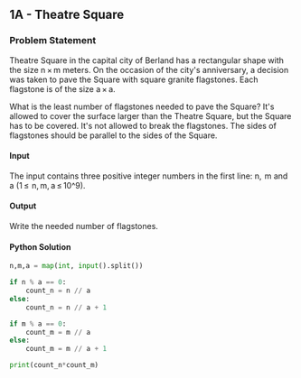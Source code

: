 ## 1A - Theatre Square
### Problem Statement
Theatre Square in the capital city of Berland has a rectangular shape with the size n × m meters. On the occasion of the city's anniversary, a decision was taken to pave the Square with square granite flagstones. Each flagstone is of the size a × a.

What is the least number of flagstones needed to pave the Square? It's allowed to cover the surface larger than the Theatre Square, but the Square has to be covered. It's not allowed to break the flagstones. The sides of flagstones should be parallel to the sides of the Square.

#### Input
The input contains three positive integer numbers in the first line: n,  m and a (1 ≤  n, m, a ≤ 10^9).

#### Output
Write the needed number of flagstones.

#### Python Solution
```python
n,m,a = map(int, input().split())

if n % a == 0:
    count_n = n // a
else:
    count_n = n // a + 1

if m % a == 0:
    count_m = m // a
else:
    count_m = m // a + 1

print(count_n*count_m)
```
